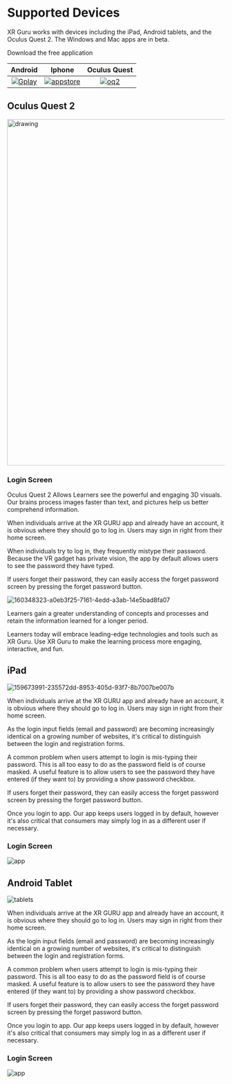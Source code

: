 
#  Supported Devices
XR Guru works with devices including the iPad, Android tablets, and the Oculus Quest 2.
The Windows and Mac apps are in beta.
 
 
 
 
Download the free application


| Android | Iphone | Oculus Quest |
| :---: | :---: | :---: |
| [![Gplay](https://user-images.githubusercontent.com/105265661/167627926-737b980d-b347-45c9-b74d-85a5b714ea07.png)](https://play.google.com/store/apps/details?id=com.holopundits.xrguru) | [![appstore](https://user-images.githubusercontent.com/105265661/167628013-67efa24b-a995-4c0f-aa10-0a91517aa6a7.png)](https://apps.apple.com/us/app/xr-guru/id1455596517) | [![oq2](https://user-images.githubusercontent.com/105265661/167634065-035117d1-04c8-4551-b376-4fa677712710.png)]( https://www.oculus.com/experiences/quest/3694537353974790) |




## Oculus Quest 2

 
<img src="https://user-images.githubusercontent.com/101865042/159917994-c4de13e8-5cfd-4f6f-9aec-a4e655ad319e.jpg" alt="drawing" style="width:800px;"/>


### Login Screen

Oculus Quest 2 Allows Learners see the powerful and engaging 3D visuals. Our brains process images faster than text, and pictures help us better comprehend information.

When individuals arrive at the XR GURU app and already have an account, it is obvious where they should go to log in. Users may sign in right from their home screen.

When individuals try to log in, they frequently mistype their password. Because the VR gadget has private vision, the app by default allows users to see the password they have typed.

If users forget their password, they can easily access the forget password screen by pressing the forget password button.

 
![160348323-a0eb3f25-7161-4edd-a3ab-14e5bad8fa07](https://user-images.githubusercontent.com/105265661/167803737-c68f639f-66c4-44ff-93f0-ea2fd1ed5117.png)


 

Learners gain a greater understanding of concepts and processes and retain the information learned for a longer period.

Learners today will embrace leading-edge technologies and tools such as XR Guru. Use XR Guru to make the learning process more engaging, interactive, and fun.




## iPad


![159673991-235572dd-8953-405d-93f7-8b7007be007b](https://user-images.githubusercontent.com/101865042/160373157-c8880592-c728-442b-8db7-dc3964782a0c.png)

When individuals arrive at the XR GURU app and already have an account, it is obvious where they should go to log in. Users may sign in right from their home screen.

As the login input fields (email and password) are becoming increasingly identical on a growing number of websites, it's critical to distinguish between the login and registration forms.

A common problem when users attempt to login is mis-typing their password. This is all too easy to do as the password field is of course masked. A useful feature is to allow users to see the password they have entered (if they want to) by providing a show password checkbox. 


If users forget their password, they can easily access the forget password screen by pressing the forget password button.

Once you login to app.
Our app keeps users logged in by default, however it's also critical that consumers may simply log in as a different user if necessary.

### Login Screen

![app](https://user-images.githubusercontent.com/101865042/160375243-1fbf1da2-e6e7-4421-8ff3-7cbd9c0fa70d.png)


## Android Tablet

![tablets](https://user-images.githubusercontent.com/101865042/160382015-e426097a-8d8a-4b42-9f70-83bed43b70c1.PNG)

 
When individuals arrive at the XR GURU app and already have an account, it is obvious where they should go to log in. Users may sign in right from their home screen.

As the login input fields (email and password) are becoming increasingly identical on a growing number of websites, it's critical to distinguish between the login and registration forms.

A common problem when users attempt to login is mis-typing their password. This is all too easy to do as the password field is of course masked. A useful feature is to allow users to see the password they have entered (if they want to) by providing a show password checkbox. 


If users forget their password, they can easily access the forget password screen by pressing the forget password button.

Once you login to app.
Our app keeps users logged in by default, however it's also critical that consumers may simply log in as a different user if necessary.


### Login Screen
![app](https://user-images.githubusercontent.com/101865042/160375243-1fbf1da2-e6e7-4421-8ff3-7cbd9c0fa70d.png)
